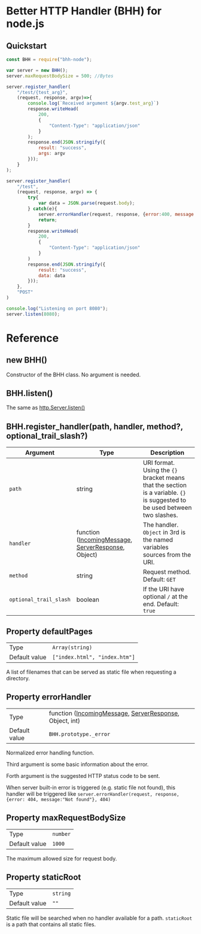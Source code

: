 # Better HTTP Handler (BHH) for node.js

## Quickstart

```js
const BHH = require("bhh-node");

var server = new BHH();
server.maxRequestBodySize = 500; //Bytes

server.register_handler(
    "/test/{test_arg}",
    (request, response, argv)=>{
        console.log(`Received argument ${argv.test_arg}`)
        response.writeHead(
            200,
            {
                "Content-Type": "application/json"
            }
        );
        response.end(JSON.stringify({
            result: "success",
            args: argv
        }));
    }
);

server.register_handler(
    "/test",
    (request, response, argv) => {
        try{
            var data = JSON.parse(request.body);
        } catch(e){
            server.errorHandler(request, response, {error:400, message:e.message}, 400);
            return;
        }
        response.writeHead(
            200,
            {
                "Content-Type": "application/json"
            }
        )
        response.end(JSON.stringify({
            result: "success",
            data: data
        }));
    },
    "POST"
)

console.log("Listening on port 8080");
server.listen(8080);
```

# Reference

## new BHH()
Constructor of the BHH class. No argument is needed.
## BHH.listen()
The same as [http.Server.listen()](https://nodejs.org/api/http.html#serverlisten)
## BHH.register_handler(path, handler, method?, optional_trail_slash?)
| Argument | Type | Description |
| --- | --- | --- |
| `path` | string | URI format. Using the `{}` bracket means that the section is a variable. `{}` is suggested to be used between two slashes. |
| `handler` | function ([IncomingMessage](https://nodejs.org/api/http.html#class-httpincomingmessage), [ServerResponse](https://nodejs.org/api/http.html#class-httpserverresponse), Object) | The handler. `Object` in 3rd is the named variables sources from the URI. |
| `method` | string | Request method. Default: `GET` |
| `optional_trail_slash` | boolean | If the URI have optional `/` at the end. Default: `true` |

## Property defaultPages
| | |
| --- | --- |
| Type | `Array(string)` | 
| Default value | `["index.html", "index.htm"]` |

A list of filenames that can be served as static file when requesting a directory.
## Property errorHandler
| | |
| --- | --- |
| Type | function ([IncomingMessage](https://nodejs.org/api/http.html#class-httpincomingmessage), [ServerResponse](https://nodejs.org/api/http.html#class-httpserverresponse), Object, int) |
| Default value | `BHH.prototype._error` |

Normalized error handling function. 

Third argument is some basic information about the error.

Forth argument is the suggested HTTP status code to be sent.

When server built-in error is triggered (e.g. static file not found), this handler will be triggered like `server.errorHandler(request, response, {error: 404, message:"Not found"}, 404)`

## Property maxRequestBodySize
| | |
| --- | --- |
| Type | `number` |
| Default value | `1000` |

The maximum allowed size for request body.

## Property staticRoot
| | |
| --- | --- |
| Type | `string` |
| Default value | `""` |

Static file will be searched when no handler available for a path. `staticRoot` is a path that contains all static files.